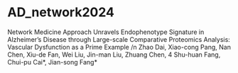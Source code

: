# AD_network2024
Network Medicine Approach Unravels Endophenotype Signature in Alzheimer’s Disease through Large-scale Comparative Proteomics Analysis: Vascular Dysfunction as a Prime Example /n
Zhao Dai, Xiao-cong Pang, Nan Chen, Xiu-de Fan, Wei Liu, Jin-man Liu, Zhuang Chen, 4 Shu-huan Fang, Chui-pu Cai*, Jian-song Fang*
